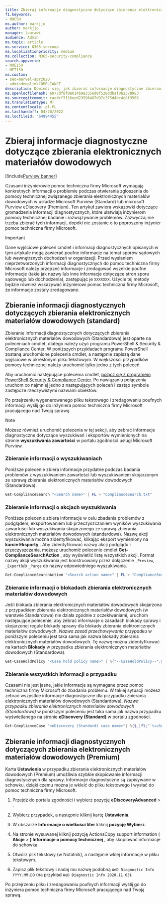 ```yaml
---
title: Zbieraj informacje diagnostyczne dotyczące zbierania elektronicznych materiałów dowodowych
f1.keywords:
- NOCSH
ms.author: markjjo
author: markjjo
manager: laurawi
audience: Admin
ms.topic: article
ms.service: O365-seccomp
ms.localizationpriority: medium
ms.collection: M365-security-compliance
search.appverid:
- MOE150
- MET150
ms.custom:
- seo-marvel-apr2020
- admindeeplinkCOMPLIANCE
description: Dowiedz się, jak zbierać informacje diagnostyczne zbierania elektronicznych materiałów dowodowych dla pomoc techniczna firmy Microsoft przypadku.
ms.openlocfilehash: 6077df8f0a014b9e3356d8f520ddbaf0b2378983
ms.sourcegitcommit: caedcf7f16eed23596487d97c375d4bc4c8f3566
ms.translationtype: MT
ms.contentlocale: pl-PL
ms.lasthandoff: 04/20/2022
ms.locfileid: "64994455"
---
```

# <a name="collect-ediscovery-diagnostic-information"></a>Zbieraj informacje diagnostyczne dotyczące zbierania elektronicznych materiałów dowodowych

[!include[Purview banner](../includes/purview-rebrand-banner.md)]

Czasami inżynierowie pomoc techniczna firmy Microsoft wymagają konkretnych informacji o problemie podczas otwierania zgłoszenia do pomocy technicznej związanego zbierania elektronicznych materiałów dowodowych w usłudze Microsoft Purview (Standard) lub microsoft Purview eDiscovery (Premium). Ten artykuł zawiera wskazówki dotyczące gromadzenia informacji diagnostycznych, które ułatwiają inżynierom pomocy technicznej badanie i rozwiązywanie problemów. Zazwyczaj nie trzeba zbierać tych informacji, dopóki nie zostanie o to poproszony inżynier pomoc techniczna firmy Microsoft.

> [!IMPORTANT]
> Dane wyjściowe poleceń cmdlet i informacji diagnostycznych opisanych w tym artykule mogą zawierać poufne informacje na temat sporów sądowych lub wewnętrznych dochodzeń w organizacji. Przed wysłaniem nieprzetworzonych informacji diagnostycznych do pomoc techniczna firmy Microsoft należy przejrzeć informacje i zredagować wszelkie poufne informacje (takie jak nazwy lub inne informacje dotyczące stron sporu sądowego lub dochodzenia), zastępując je `XXXXXXX`. Użycie tej metody będzie również wskazywać inżynierowi pomoc techniczna firmy Microsoft, że informacje zostały zredagowane.

## <a name="collect-diagnostic-information-for-ediscovery-standard"></a>Zbieranie informacji diagnostycznych dotyczących zbierania elektronicznych materiałów dowodowych (standard)

Zbieranie informacji diagnostycznych dotyczących zbierania elektronicznych materiałów dowodowych (Standardowa) jest oparte na poleceniach cmdlet, dlatego należy użyć programu PowerShell & Security & Compliance Center. W poniższych przykładach programu PowerShell zostaną uruchomione polecenia cmdlet, a następnie zapiszą dane wyjściowe w określonym pliku tekstowym. W większości przypadków pomocy technicznej należy uruchomić tylko jedno z tych poleceń.

Aby uruchomić następujące polecenia cmdlet, [połącz się z programem PowerShell</span> Security & Compliance Center](/powershell/exchange/connect-to-scc-powershell). Po nawiązaniu połączenia uruchom co najmniej jedno z następujących poleceń i zastąp symbole zastępcze rzeczywistymi nazwami obiektów.

Po przejrzeniu wygenerowanego pliku tekstowego i zredagowaniu poufnych informacji wyślij go do inżyniera pomoc techniczna firmy Microsoft pracującego nad Twoją sprawą.

> [!NOTE]
> Możesz również uruchomić polecenia w tej sekcji, aby zebrać informacje diagnostyczne dotyczące wyszukiwań i eksportów wymienionych na stronie **wyszukiwania zawartości** w portalu zgodności usługi Microsoft Purview.

### <a name="collect-information-about-searches"></a>Zbieranie informacji o wyszukiwaniach

Poniższe polecenie zbiera informacje przydatne podczas badania problemów z wyszukiwaniem zawartości lub wyszukiwaniem skojarzonym ze sprawą zbierania elektronicznych materiałów dowodowych (Standardowa).

```powershell
Get-ComplianceSearch "<Search name>" | FL > "ComplianceSearch.txt"
```

### <a name="collect-information-about-search-actions"></a>Zbieranie informacji o akcjach wyszukiwania

Poniższe polecenie zbiera informacje w celu zbadania problemów z podglądem, eksportowaniem lub przeczyszczaniem wyników wyszukiwania zawartości lub wyszukiwania skojarzonego ze sprawą zbierania elektronicznych materiałów dowodowych (standardowa). Nazwę akcji wyszukiwania można zidentyfikować, klikając eksport wymieniony na **karcie Eksporty** . Aby zidentyfikować nazwy akcji podglądu i przeczyszczania, możesz uruchomić polecenie cmdlet **Get-ComplianceSearchAction** , aby wyświetlić listę wszystkich akcji. Format nazwy akcji wyszukiwania jest konstruowany przez dołączenie `_Preview`, `_Export`lub `_Purge` do nazwy odpowiedniego wyszukiwania.

```powershell
Get-ComplianceSearchAction "<Search action name>" | FL > "ComplianceSearchAction.txt"
```

### <a name="collect-information-about-ediscovery-holds"></a>Zbieranie informacji o blokadach zbierania elektronicznych materiałów dowodowych

Jeśli blokada zbierania elektronicznych materiałów dowodowych skojarzona z przypadkiem zbierania elektronicznych materiałów dowodowych (w warstwie Standardowa) nie działa zgodnie z oczekiwaniami, uruchom następujące polecenie, aby zebrać informacje o zasadach blokady sprawy i skojarzonej regule blokady sprawy dla blokady zbierania elektronicznych materiałów dowodowych. *Nazwa zasad przechowywania przypadku* w poniższym poleceniu jest taka sama jak nazwa blokady zbierania elektronicznych materiałów dowodowych. Tę nazwę można zidentyfikować na kartach **Blokady** w przypadku zbierania elektronicznych materiałów dowodowych (Standardowa).

```powershell
Get-CaseHoldPolicy "<Case hold policy name>" | %{"--CaseHoldPolicy--";$_|FL;"--CaseHoldRule--";Get-CaseHoldRule -Policy $_.Name | FL} > "eDiscoveryCaseHold.txt"
```

### <a name="collect-all-case-information"></a>Zbieranie wszystkich informacji o przypadku

Czasami nie jest jasne, jakie informacje są wymagane przez pomoc techniczna firmy Microsoft do zbadania problemu. W takiej sytuacji możesz zebrać wszystkie informacje diagnostyczne dla przypadku zbierania elektronicznych materiałów dowodowych (Standardowa). *Nazwa przypadku zbierania elektronicznych materiałów dowodowych (Standardowa)* w poniższym poleceniu jest taka sama jak nazwa przypadku wyświetlanego na stronie **eDiscovery (Standard)** w portalu zgodności.

```powershell
Get-ComplianceCase "<eDiscovery (Standard) case name>"| %{$_|fl;"`t==Searches==";Get-ComplianceSearch -Case $_.Name | FL;"`t==Search Actions==";Get-ComplianceSearchAction -Case $_.Name |FL;"`t==Holds==";Get-CaseHoldPolicy -Case $_.Name | %{$_|FL;"`t`t ==$($_.Name) Rules==";Get-CaseHoldRule -Policy $_.Name | FL}} > "eDiscoveryCase.txt"
```

## <a name="collect-diagnostic-information-for-ediscovery-premium"></a>Zbieranie informacji diagnostycznych dotyczących zbierania elektronicznych materiałów dowodowych (Premium)

Karta **Ustawienia** w przypadku zbierania elektronicznych materiałów dowodowych (Premium) umożliwia szybkie skopiowanie informacji diagnostycznych dla sprawy. Informacje diagnostyczne są zapisywane w schowku, dzięki czemu można je wkleić do pliku tekstowego i wysłać do pomoc techniczna firmy Microsoft.

1. Przejdź do portalu zgodności i wybierz pozycję **eDiscoveryAdvanced** > .<a href="https://go.microsoft.com/fwlink/p/?linkid=2174006" target="_blank"></a>

2. Wybierz przypadek, a następnie kliknij kartę **Ustawienia**.

3. W obszarze **Informacje o wielkości liter** kliknij **pozycję Wybierz**.

4. Na stronie wysuwanej kliknij pozycję ActionsCopy support information ( **Akcje** > **) Informacje o pomocy technicznej** , aby skopiować informacje do schowka.

5. Otwórz plik tekstowy (w Notatnik), a następnie wklej informacje w pliku tekstowym.

6. Zapisz plik tekstowy i nadaj mu nazwę podobną `AeD Diagnostic Info YYYY.MM.DD` (na przykład `AeD Diagnostic Info 2020.11.03`).

Po przejrzeniu pliku i zredagowaniu poufnych informacji wyślij go do inżyniera pomoc techniczna firmy Microsoft pracującego nad Twoją sprawą.
